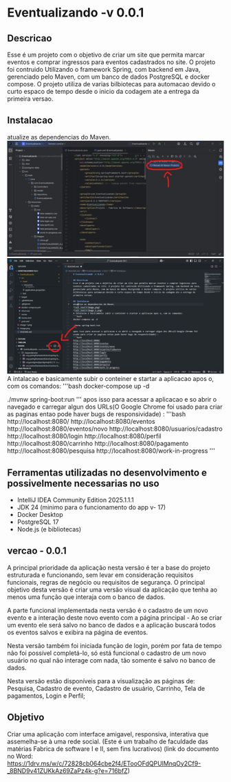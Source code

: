 # Eventualizando -v 0.0.1

## Descricao
Esse é um projeto com o objetivo de criar um site que permita marcar eventos e comprar ingressos para eventos cadastrados no site. O projeto foi contruido Utilizando o framework Spring, com backend em Java, gerenciado pelo Maven, com um banco de dados PostgreSQL e docker compose. O projeto utiliza de varias bilbiotecas para automacao devido o curto espaco de tempo desde o inicio da codagem ate a entrega da primeira versao.

## Instalacao
atualize as dependencias do Maven.
![alt text](image.png)
![alt text](image-1.png)
A intalacao e basicamente subir o conteiner e startar a aplicacao apos o, com os comandos:
'''bash
docker-compose up -d

./mvnw spring-boot:run
'''
apos isso para acessar a aplicacao e so abrir o navegado e carregar algun dos URLs(O Google Chrome foi usado para criar as paginas entao pode haver bugs de responsividade) :
'''bash
http://localhost:8080/
http://localhost:8080/eventos
http://localhost:8080/eventos/novo
http://localhost:8080/usuarios/cadastro
http://localhost:8080/login
http://localhost:8080/perfil
http://localhost:8080/carrinho
http://localhost:8080/pagamento
http://localhost:8080/pesquisa
http://localhost:8080/work-in-progress
'''

## Ferramentas utilizadas no desenvolvimento e possivelmente necessarias no uso
- IntelliJ IDEA Community Edition 2025.1.1.1
- JDK 24 (minimo para o funcionamento do app v- 17)
- Docker Desktop
- PostgreSQL 17
- Node.js (e bibliotecas) 

## vercao - 0.0.1
A principal prioridade da aplicação nesta versão é ter a base do projeto estruturada e funcionando, sem levar em consideração requisitos funcionais, regras de negócio ou requisitos de segurança. O principal objetivo desta versão é criar uma versão visual da aplicação que tenha ao menos uma função que interaja com o banco de dados.  

A parte funcional implementada nesta versão é o cadastro de um novo evento e a interação deste novo evento com a página principal - Ao se criar um evento ele será salvo no banco de dados e a aplicação buscará todos os eventos salvos e exibira na página de eventos. 

Nesta versão também foi iniciada função de login, porém por fata de tempo não foi possível completá-lo, só está funcional o cadastro de um novo usuário no qual não interage com nada, tão somente é salvo no banco de dados. 

Nesta versão estão disponíveis para a visualização as páginas de: Pesquisa, Cadastro de evento, Cadastro de usuário, Carrinho, Tela de pagamentos, Login e Perfil; 

## Objetivo 
Criar uma aplicação com interface amigavel, responsiva, interativa que assemelha-se à uma rede social.
(Este é um trabalho de faculdade das matérias Fabrica de software I e II, sem fins lucrativos)
(link do documento no Word: https://1drv.ms/w/c/72828cb064cbe2f4/ETooOFdQPUlMnqOy2Cf9-_8BND9v41ZUKkAz69ZaPz4k-g?e=716bfZ)
